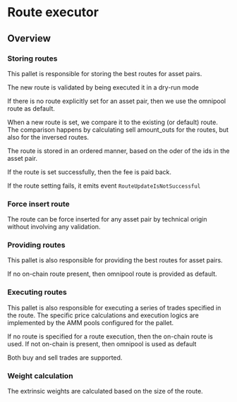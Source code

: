 # Route executor

## Overview

### Storing routes
This pallet is responsible for storing the best routes for asset pairs. 

The new route is validated by being executed it in a dry-run mode

If there is no route explicitly set for an asset pair, then we use the omnipool route as default.

When a new route is set, we compare it to the existing (or default) route.
The comparison happens by calculating sell amount_outs for the routes, but also for the inversed routes.

The route is stored in an ordered manner, based on the oder of the ids in the asset pair.

If the route is set successfully, then the fee is paid back.

If the route setting fails, it emits event `RouteUpdateIsNotSuccessful`

### Force insert route
The route can be force inserted for any asset pair by technical origin without involving any validation.

### Providing routes
This pallet is also responsible for providing the best routes for asset pairs.

If no on-chain route present, then omnipool route is provided as default.

### Executing routes
This pallet is also responsible for executing a series of trades specified in the route.
The specific price calculations and execution logics are implemented by the AMM pools
configured for the pallet.

If no route is specified for a route execution, then the on-chain route is used.
If not on-chain is present, then omnipool is used as default

Both buy and sell trades are supported. 

### Weight calculation
The extrinsic weights are calculated based on the size of the route.
